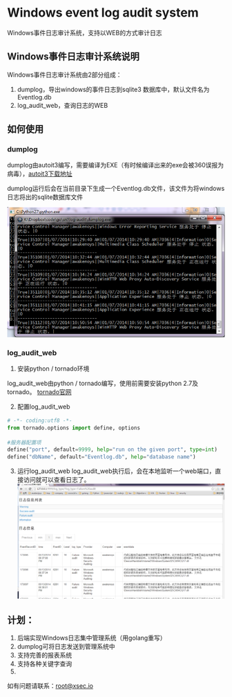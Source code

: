 Windows event log audit system
==============

Windows事件日志审计系统，支持以WEB的方式审计日志

## Windows事件日志审计系统说明
Windows事件日志审计系统由2部分组成：

1. dumplog，导出windows的事件日志到sqlite3 数据库中，默认文件名为Eventlog.db
2. log_audit_web，查询日志的WEB

## 如何使用
### dumplog
dumplog由autoit3编写，需要编译为EXE（有时候编译出来的exe会被360误报为病毒），[autoit3下载地址](http://www.autoitscript.com/site/autoit/downloads/)

dumplog运行后会在当前目录下生成一个Eventlog.db文件，该文件为将windows日志将出的sqlite数据库文件

![](1.png)

### log_audit_web

1. 安装python / tornado环境

log_audit_web由python / tornado编写，使用前需要安装python 2.7及tornado。
[tornado官网](http://www.tornadoweb.org/en/stable/)

2. 配置log_audit_web

```python
# -*- coding:utf8 -*-
from tornado.options import define, options

#服务器配置项
define("port", default=9999, help="run on the given port", type=int)
define("dbName", default="Eventlog.db", help="database name")
```

3. 运行log_audit_web
log_audit_web执行后，会在本地监听一个web端口，直接访问就可以查看日志了。
![](2.png)

## 计划：

1. 后端实现Windows日志集中管理系统（用golang重写）
1. dumplog可将日志发送到管理系统中
1. 支持完善的报表系统
1. 支持各种关键字查询
1. 

如有问题请联系：root@xsec.io



